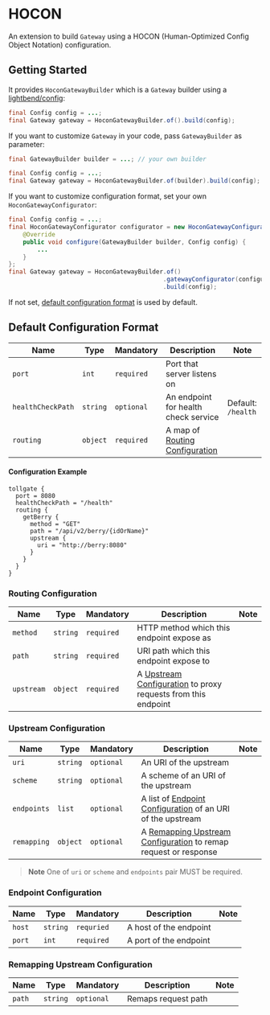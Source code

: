 # HOCON

An extension to build `Gateway` using a HOCON (Human-Optimized Config Object Notation) configuration.

## Getting Started

It provides `HoconGatewayBuilder` which is a `Gateway` builder using
a [lightbend/config](https://github.com/lightbend/config):

```java
final Config config = ...;
final Gateway gateway = HoconGatewayBuilder.of().build(config);
```

If you want to customize `Gateway` in your code, pass `GatewayBuilder` as parameter:

```java
final GatewayBuilder builder = ...; // your own builder

final Config config = ...;
final Gateway gateway = HoconGatewayBuilder.of(builder).build(config);
```

If you want to customize configuration format, set your own `HoconGatewayConfigurator`:

```java
final Config config = ...;
final HoconGatewayConfigurator configurator = new HoconGatewayConfigurator() {
    @Override
    public void configure(GatewayBuilder builder, Config config) {
        ...
    }
};
final Gateway gateway = HoconGatewayBuilder.of()
                                           .gatewayConfigurator(configurator)
                                           .build(config);
```

If not set, [default configuration format](#default-configuration-format) is used by default.

## Default Configuration Format

| Name | Type | Mandatory | Description | Note |
|------|------|-----------|-------------|------|
| `port` | `int` | `required` | Port that server listens on | |
| `healthCheckPath` | `string` | `optional` | An endpoint for health check service | Default: `/health` |
| `routing` | `object` | `required` | A map of [Routing Configuration](#routing-configuration) | |

#### Configuration Example

```hocon
tollgate {
  port = 8080
  healthCheckPath = "/health"
  routing {
    getBerry {
      method = "GET"
      path = "/api/v2/berry/{idOrName}"
      upstream {
        uri = "http://berry:8080"
      }
    }
  }
}
```

### Routing Configuration

| Name | Type | Mandatory | Description | Note |
|------|------|-----------|-------------|------|
| `method` | `string` | `required` | HTTP method which this endpoint expose as | |
| `path` | `string` | `required` | URI path which this endpoint expose to | |
| `upstream` | `object` | `required` | A [Upstream Configuration](#upstream-configuration) to proxy requests from this endpoint | |

### Upstream Configuration

| Name | Type | Mandatory | Description | Note |
|------|------|-----------|-------------|------|
| `uri` | `string` | `optional` | An URI of the upstream | |
| `scheme` | `string` | `optional` | A scheme of an URI of the upstream | |
| `endpoints` | `list` | `optional` | A list of [Endpoint Configuration](#endpoint-configuration) of an URI of the upstream | |
| `remapping` | `object` | `optional` | A [Remapping Upstream Configuration](#remapping-upstream-configuration) to remap request or response | |

> **Note** One of `uri` or `scheme` and `endpoints` pair MUST be required.

### Endpoint Configuration

| Name | Type | Mandatory | Description | Note |
|------|------|-----------|-------------|------|
| `host` | `string` | `requried` | A host of the endpoint | |
| `port` | `int` | `required` | A port of the endpoint | |

### Remapping Upstream Configuration

| Name | Type | Mandatory | Description | Note |
|------|------|-----------|-------------|------|
| `path` | `string` | `optional` | Remaps request path | |
